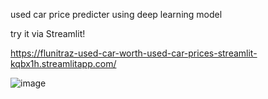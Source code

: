 
used car price predicter using deep learning model

try it via Streamlit!

https://flunitraz-used-car-worth-used-car-prices-streamlit-kqbx1h.streamlitapp.com/

![image](https://user-images.githubusercontent.com/47750017/192420385-b75f108e-aea2-45f6-80da-bfd3640d944e.png)
